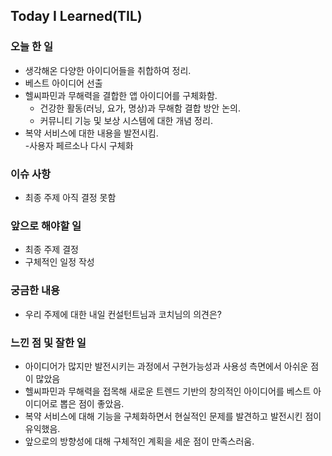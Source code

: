 ## Today I Learned(TIL)

### 오늘 한 일  
- 생각해온 다양한 아이디어들을 취합하여 정리.
- 베스트 아이디어 선출
- 헬씨파민과 무해력을 결합한 앱 아이디어를 구체화함.  
  - 건강한 활동(러닝, 요가, 명상)과 무해함 결합 방안 논의.  
  - 커뮤니티 기능 및 보상 시스템에 대한 개념 정리.  
- 복약 서비스에 대한 내용을 발전시킴.  
    -사용자 페르소나 다시 구체화

### 이슈 사항   
- 최종 주제 아직 결정 못함


### 앞으로 해야할 일
- 최종 주제 결정
- 구체적인 일정 작성

### 궁금한 내용  
- 우리 주제에 대한 내일 컨설턴트님과 코치님의 의견은? 

### 느낀 점 및 잘한 일  
- 아이디어가 많지만 발전시키는 과정에서 구현가능성과 사용성 측면에서 아쉬운 점이 많았음
- 헬씨파민과 무해력을 접목해 새로운 트렌드 기반의 창의적인 아이디어를 베스트 아이디어로 뽑은 점이 좋았음.  
- 복약 서비스에 대해 기능을 구체화하면서 현실적인 문제를 발견하고 발전시킨 점이 유익했음.  
- 앞으로의 방향성에 대해 구체적인 계획을 세운 점이 만족스러움.  
